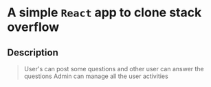 # A simple `React` app to clone stack overflow

## Description
> User's can post some questions and other user can answer the questions
> Admin can manage all the user activities

